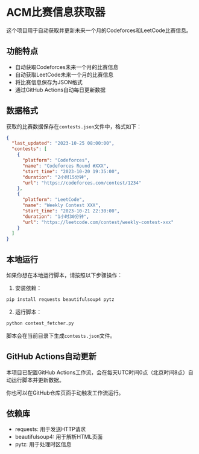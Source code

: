 # ACM比赛信息获取器

这个项目用于自动获取并更新未来一个月的Codeforces和LeetCode比赛信息。

## 功能特点

- 自动获取Codeforces未来一个月的比赛信息
- 自动获取LeetCode未来一个月的比赛信息
- 将比赛信息保存为JSON格式
- 通过GitHub Actions自动每日更新数据

## 数据格式

获取的比赛数据保存在`contests.json`文件中，格式如下：

```json
{
  "last_updated": "2023-10-25 08:00:00",
  "contests": [
    {
      "platform": "Codeforces",
      "name": "Codeforces Round #XXX",
      "start_time": "2023-10-20 19:35:00",
      "duration": "2小时15分钟",
      "url": "https://codeforces.com/contest/1234"
    },
    {
      "platform": "LeetCode",
      "name": "Weekly Contest XXX",
      "start_time": "2023-10-21 22:30:00",
      "duration": "1小时30分钟",
      "url": "https://leetcode.com/contest/weekly-contest-xxx"
    }
  ]
}
```

## 本地运行

如果你想在本地运行脚本，请按照以下步骤操作：

1. 安装依赖：

```bash
pip install requests beautifulsoup4 pytz
```

2. 运行脚本：

```bash
python contest_fetcher.py
```

脚本会在当前目录下生成`contests.json`文件。

## GitHub Actions自动更新

本项目已配置GitHub Actions工作流，会在每天UTC时间0点（北京时间8点）自动运行脚本并更新数据。

你也可以在GitHub仓库页面手动触发工作流运行。

## 依赖库

- requests: 用于发送HTTP请求
- beautifulsoup4: 用于解析HTML页面
- pytz: 用于处理时区信息